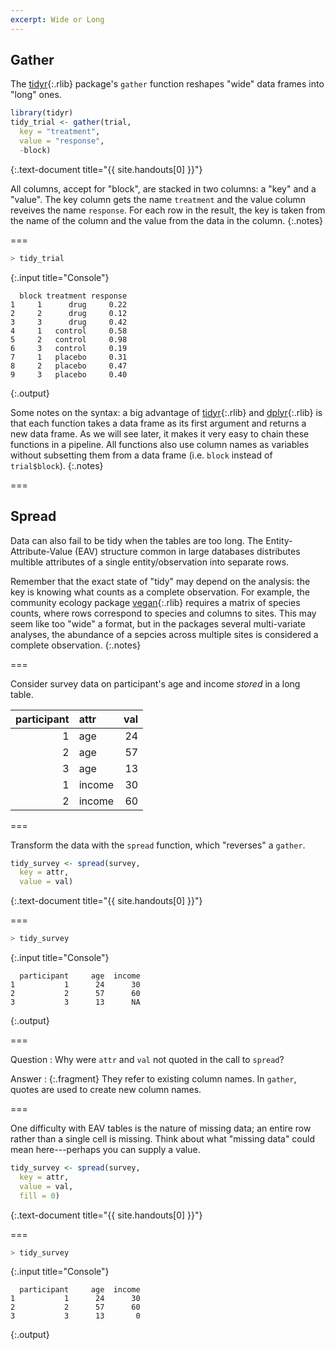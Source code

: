 ```yaml
---
excerpt: Wide or Long
---
```


## Gather

The [tidyr](){:.rlib} package's `gather` function reshapes "wide" data frames
into "long" ones.



~~~r
library(tidyr)
tidy_trial <- gather(trial,
  key = "treatment",
  value = "response",
  -block)
~~~
{:.text-document title="{{ site.handouts[0] }}"}


All columns, accept for "block", are stacked in two columns: a "key" and a
"value". The key column gets the name `treatment` and the value column reveives
the name `response`. For each row in the result, the key is taken from the name
of the column and the value from the data in the column.
{:.notes}

===



~~~r
> tidy_trial
~~~
{:.input title="Console"}


~~~
  block treatment response
1     1      drug     0.22
2     2      drug     0.12
3     3      drug     0.42
4     1   control     0.58
5     2   control     0.98
6     3   control     0.19
7     1   placebo     0.31
8     2   placebo     0.47
9     3   placebo     0.40
~~~
{:.output}


Some notes on the syntax: a big advantage of [tidyr](){:.rlib} and
[dplyr](){:.rlib} is that each function takes a data frame as its first argument
and returns a new data frame. As we will see later, it makes it very easy to
chain these functions in a pipeline. All functions also use column names as
variables without subsetting them from a data frame (i.e. `block` instead of
`trial$block`).
{:.notes}

===

## Spread

Data can also fail to be tidy when the tables are too long. The
Entity-Attribute-Value (EAV) structure common in large databases distributes
multible attributes of a single entity/observation into separate rows.

Remember that the exact state of "tidy" may depend on the analysis: the key is
knowing what counts as a complete observation. For example, the community
ecology package [vegan](){:.rlib} requires a matrix of species counts, where
rows correspond to species and columns to sites. This may seem like too "wide" a
format, but in the packages several multi-variate analyses, the abundance of a
sepcies across multiple sites is considered a complete observation.
{:.notes}

===

Consider survey data on participant's age and income *stored* in a long table.



| participant|attr   | val|
|-----------:|:------|---:|
|           1|age    |  24|
|           2|age    |  57|
|           3|age    |  13|
|           1|income |  30|
|           2|income |  60|



===

Transform the data with the `spread` function, which "reverses" a `gather`.



~~~r
tidy_survey <- spread(survey,
  key = attr,
  value = val)
~~~
{:.text-document title="{{ site.handouts[0] }}"}


===



~~~r
> tidy_survey
~~~
{:.input title="Console"}


~~~
  participant     age  income
1           1      24      30
2           2      57      60
3           3      13      NA
~~~
{:.output}


===

Question
: Why were `attr` and `val` not quoted in the call to `spread`?

Answer
: {:.fragment} They refer to existing column names. In `gather`, quotes are used
to create new column names.

===

One difficulty with EAV tables is the nature of missing data; an entire row
rather than a single cell is missing. Think about what "missing data" could mean
here---perhaps you can supply a value.



~~~r
tidy_survey <- spread(survey,
  key = attr,
  value = val,
  fill = 0)
~~~
{:.text-document title="{{ site.handouts[0] }}"}


===



~~~r
> tidy_survey
~~~
{:.input title="Console"}


~~~
  participant     age  income
1           1      24      30
2           2      57      60
3           3      13       0
~~~
{:.output}

